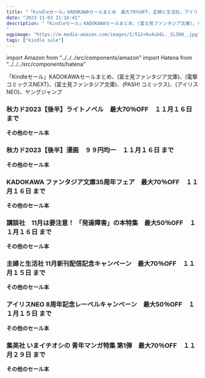 ```yaml
---
title: "「Kindleセール」KADOKAWAセールまとめ　最大70％OFF、主婦と生活社、アイリスNEOなど"
date: "2023-11-03 21:16:41"
description: "「Kindleセール」KADOKAWAセールまとめ、(富士見ファンタジア文庫)、(電撃コミックスNEXT)、(富士見ファンタジア文庫)、(PASH! コミックス)、(アイリスNEO)、ヤングジャンプ
"
ogpimage: "https://m.media-amazon.com/images/I/512+Ku4ub6L._SL500_.jpg"
tags: ["kindle sale"]
---
```

import Amazon from "../../../src/components/amazon"
import Hatena from "../../../src/components/hatena"

「Kindleセール」KADOKAWAセールまとめ、(富士見ファンタジア文庫)、(電撃コミックスNEXT)、(富士見ファンタジア文庫)、(PASH! コミックス)、(アイリスNEO)、ヤングジャンプ



### 秋カド2023【後半】ライトノベル　最大70％OFF　１１月１６日 まで


<Amazon asin="B00LP8NCCE" />



<Amazon asin="B00FFXLWQI" />



<Amazon asin="B00FMIZPMI" />


**その他のセール本**

<Hatena src="https://kyukyunyorituryo.github.io/kindle_sale/20231116s36274light/" title=""/>

### 秋カド2023【後半】漫画　９９円均一　１１月１６日 まで


<Amazon asin="B0BM3XC1WF" />



<Amazon asin="B0982M1DX6" />



<Amazon asin="B0BKYYP5GL" />


**その他のセール本**

<Hatena src="https://kyukyunyorituryo.github.io/kindle_sale/20231116s36274manga99/" title=""/>

### KADOKAWA ファンタジア文庫35周年フェア　最大70％OFF　１１月１６日 まで

<Amazon asin="B09FJ7QV83" />



<Amazon asin="B0C3ZG5Q9Q" />



<Amazon asin="B0C1MKMWSW" />


**その他のセール本**

<Hatena src="https://kyukyunyorituryo.github.io/kindle_sale/20231116s36170/" title=""/>

### 講談社　11月は要注意！ 「発達障害」の本特集　最大50％OFF　１１月１６日 まで


<Amazon asin="B0BWR92C1L" />



<Amazon asin="B084KMT1TK" />



<Amazon asin="B0BTYBWFNK" />


**その他のセール本**

<Hatena src="https://kyukyunyorituryo.github.io/kindle_sale/20231116s36441/" title=""/>

### 主婦と生活社 11月新刊配信記念キャンペーン　最大70％OFF　１１月１５日 まで


<Amazon asin="B0BQY2SMHV" />



<Amazon asin="B0BJDD7G3G" />



<Amazon asin="B09M6D5NB9" />


**その他のセール本**

<Hatena src="https://kyukyunyorituryo.github.io/kindle_sale/20231115s36460/" title=""/>

### アイリスNEO 8周年記念レーベルキャンペーン　最大50％OFF　１１月１５日 まで


<Amazon asin="B0C9HTSVN8" />



<Amazon asin="B0C9GP75LP" />



<Amazon asin="B0C9HP1F6M" />


**その他のセール本**

<Hatena src="https://kyukyunyorituryo.github.io/kindle_sale/20231115s36463/" title=""/>

### 集英社 いまイチオシの 青年マンガ特集 第1弾　最大70％OFF　１１月２９日 まで


<Amazon asin="B0C3LV532Y" />



<Amazon asin="B0BT4MYBDR" />



<Amazon asin="B07VM4D767" />


**その他のセール本**

<Hatena src="https://kyukyunyorituryo.github.io/kindle_sale/20231129s36399/" title=""/>